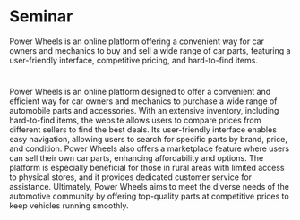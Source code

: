 # Seminar
Power Wheels is an online platform offering a convenient way for car owners and mechanics to buy and sell a wide range of car parts, featuring a user-friendly interface, competitive pricing, and hard-to-find items.
#
Power Wheels is an online platform designed to offer a convenient and efficient way for car owners and mechanics to purchase a wide range of automobile parts and accessories. With an extensive inventory, including hard-to-find items, the website allows users to compare prices from different sellers to find the best deals. Its user-friendly interface enables easy navigation, allowing users to search for specific parts by brand, price, and condition. Power Wheels also offers a marketplace feature where users can sell their own car parts, enhancing affordability and options. The platform is especially beneficial for those in rural areas with limited access to physical stores, and it provides dedicated customer service for assistance. Ultimately, Power Wheels aims to meet the diverse needs of the automotive community by offering top-quality parts at competitive prices to keep vehicles running smoothly.
